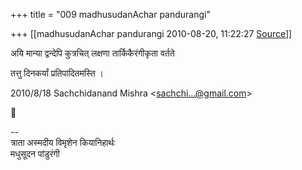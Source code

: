 +++
title = "009 madhusudanAchar pandurangi"

+++
[[madhusudanAchar pandurangi	2010-08-20, 11:22:27 [Source](https://groups.google.com/g/bvparishat/c/EyjDDaR7F5Q)]]



अयि मान्या द्वन्देपि कुत्रचित् लक्षणा तार्किकैरंगीकृता वर्तते

तत्तु दिनकर्यां प्रतिपादितमस्ति ।

  
  

2010/8/18 Sachchidanand Mishra \<[sachchi...@gmail.com]()\>



  
  
  
--  
त्राता अस्मदीय विमृशेन कियानिहार्थः  
मधुसूदन पांडुरंगी  
  

